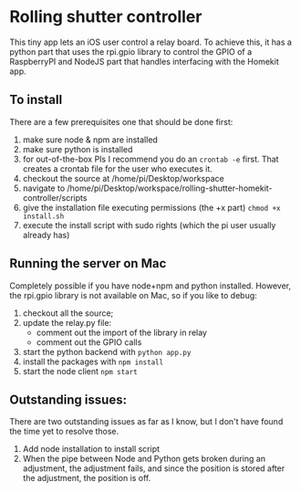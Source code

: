 # Rolling shutter controller
This tiny app lets an iOS user control a relay board. To achieve this, it has a python part that uses the rpi.gpio library to control the GPIO of a RaspberryPI and NodeJS part that handles interfacing with the Homekit app. 

## To install
There are a few prerequisites one that should be done first:
1. make sure node & npm are installed
1. make sure python is installed
1. for out-of-the-box PIs I recommend you do an ```crontab -e``` first. That creates a crontab file for the user who executes it.
1. checkout the source at /home/pi/Desktop/workspace
1. navigate to /home/pi/Desktop/workspace/rolling-shutter-homekit-controller/scripts
1. give the installation file executing permissions (the +x part) ```chmod +x install.sh```
1. execute the install script with sudo rights (which the pi user usually already has)

## Running the server on Mac
Completely possible if you have node+npm and python installed. However, the rpi.gpio library is not available on Mac, so if you like to debug:
1. checkout all the source;  
1. update the relay.py file:  
    - comment out the import of the library in relay  
    - comment out the GPIO calls  
1. start the python backend with ```python app.py```
1. install the packages with ```npm install```
1. start the node client ```npm start```

## Outstanding issues:
There are two outstanding issues as far as I know, but I don't have found the time yet to resolve those. 
1. Add node installation to install script
1. When the pipe between Node and Python gets broken during an adjustment, the adjustment fails, and since the position is stored after the adjustment, the position is off.
